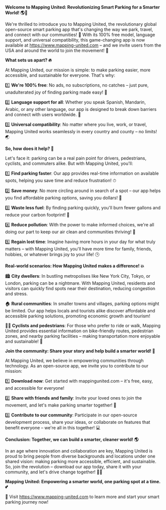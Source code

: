 **Welcome to Mapping United: Revolutionizing Smart Parking for a Smarter World! 🌎🚗**

We're thrilled to introduce you to Mapping United, the revolutionary global open-source smart parking app that's changing the way we park, travel, and connect with our communities! 🌟 With its 100% free model, language support, and universal compatibility, this game-changing app is now available at https://www.mapping-united.com – and we invite users from the USA and around the world to join the movement! 🎉

**What sets us apart? 🔥**

At Mapping United, our mission is simple: to make parking easier, more accessible, and sustainable for everyone. That's why:

1️⃣ **We're 100% free**: No ads, no subscriptions, no catches – just pure, unadulterated joy of finding parking made easy! 🎁

2️⃣ **Language support for all**: Whether you speak Spanish, Mandarin, Arabic, or any other language, our app is designed to break down barriers and connect with users worldwide. 💬

3️⃣ **Universal compatibility**: No matter where you live, work, or travel, Mapping United works seamlessly in every country and county – no limits! 🌏

**So, how does it help? 🤔**

Let's face it: parking can be a real pain point for drivers, pedestrians, cyclists, and commuters alike. But with Mapping United, you'll:

1️⃣ **Find parking faster**: Our app provides real-time information on available spots, helping you save time and reduce frustration! ⏱

2️⃣ **Save money**: No more circling around in search of a spot – our app helps you find affordable parking options, saving you dollars! 💸

3️⃣ **Waste less fuel**: By finding parking quickly, you'll burn fewer gallons and reduce your carbon footprint! 🌿

4️⃣ **Reduce pollution**: With the power to make informed choices, we're all doing our part to keep our air clean and communities thriving! 🌸

5️⃣ **Regain lost time**: Imagine having more hours in your day for what truly matters – with Mapping United, you'll have more time for family, friends, hobbies, or whatever brings joy to your life! 🕒

**Real-world scenarios: How Mapping United makes a difference! 💥**

🏙️ **City dwellers**: In bustling metropolises like New York City, Tokyo, or London, parking can be a nightmare. With Mapping United, residents and visitors can quickly find spots near their destination, reducing congestion and stress.

🏠 **Rural communities**: In smaller towns and villages, parking options might be limited. Our app helps locals and tourists alike discover affordable and accessible parking solutions, promoting economic growth and tourism!

🚴‍♀️ **Cyclists and pedestrians**: For those who prefer to ride or walk, Mapping United provides essential information on bike-friendly routes, pedestrian zones, and nearby parking facilities – making transportation more enjoyable and sustainable! 🌳

**Join the community: Share your story and help build a smarter world! 🌟**

At Mapping United, we believe in empowering communities through technology. As an open-source app, we invite you to contribute to our mission:

1️⃣ **Download now**: Get started with mappingunited.com – it's free, easy, and accessible for everyone!

2️⃣ **Share with friends and family**: Invite your loved ones to join the movement, and let's make parking smarter together! 🤝

3️⃣ **Contribute to our community**: Participate in our open-source development process, share your ideas, or collaborate on features that benefit everyone – we're all in this together! 💻

**Conclusion: Together, we can build a smarter, cleaner world! 🌎**

In an age where innovation and collaboration are key, Mapping United is proud to bring people from diverse backgrounds and locations under one shared vision: making parking more accessible, efficient, and sustainable. So, join the revolution – download our app today, share it with your community, and let's drive change together! 🚗💪

**Mapping United: Empowering a smarter world, one parking spot at a time. 💕**

🌟 Visit https://www.mapping-united.com to learn more and start your smart parking journey now!